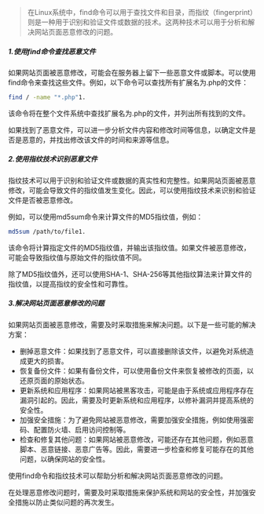> 在Linux系统中，find命令可以用于查找文件和目录，而指纹（fingerprint）则是一种用于识别和验证文件或数据的技术。这两种技术可以用于分析和解决网站页面恶意修改的问题。

##### 1.使用find命令查找恶意文件

如果网站页面被恶意修改，可能会在服务器上留下一些恶意文件或脚本。可以使用find命令来查找这些文件。例如，以下命令可以查找所有扩展名为.php的文件：

```bash
find / -name "*.php"1.
```

该命令将在整个文件系统中查找扩展名为.php的文件，并列出所有找到的文件。

如果找到了恶意文件，可以进一步分析文件内容和修改时间等信息，以确定文件是否是恶意的，并找出修改该文件的时间和来源等信息。

##### 2.使用指纹技术识别恶意文件

指纹技术可以用于识别和验证文件或数据的真实性和完整性。如果网站页面被恶意修改，可能会导致文件的指纹值发生变化。因此，可以使用指纹技术来识别和验证文件是否被恶意修改。

例如，可以使用md5sum命令来计算文件的MD5指纹值，例如：

```bash
md5sum /path/to/file1.
```

该命令将计算指定文件的MD5指纹值，并输出该指纹值。如果文件被恶意修改，可能会导致指纹值与原始文件的指纹值不同。

除了MD5指纹值外，还可以使用SHA-1、SHA-256等其他指纹算法来计算文件的指纹值，以提高指纹的安全性和可靠性。

##### 3.解决网站页面恶意修改的问题

如果网站页面被恶意修改，需要及时采取措施来解决问题。以下是一些可能的解决方案：

- 删掉恶意文件：如果找到了恶意文件，可以直接删除该文件，以避免对系统造成更大的损害。
- 恢复备份文件：如果有备份文件，可以使用备份文件来恢复被修改的页面，以还原页面的原始状态。
- 更新系统和应用程序：如果网站被黑客攻击，可能是由于系统或应用程序存在漏洞引起的。因此，需要及时更新系统和应用程序，以修补漏洞并提高系统的安全性。
- 加强安全措施：为了避免网站被恶意修改，需要加强安全措施，例如使用强密码、配置防火墙、启用访问控制等。
- 检查和修复其他问题：如果网站被恶意修改，可能还存在其他问题，例如恶意脚本、恶意链接、恶意广告等。因此，需要进一步检查和修复可能存在的其他问题，以确保网站的安全性。

使用find命令和指纹技术可以帮助分析和解决网站页面恶意修改的问题。

在处理恶意修改问题时，需要及时采取措施来保护系统和网站的安全性，并加强安全措施以防止类似问题的再次发生。